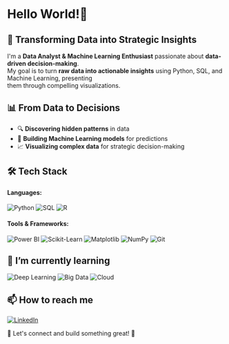 # Hello World!👋  

## 🚀 Transforming Data into Strategic Insights  
I'm a **Data Analyst & Machine Learning Enthusiast** passionate about **data-driven decision-making**.  
My goal is to turn **raw data into actionable insights** using Python, SQL, and Machine Learning, presenting  
them through compelling visualizations.  



## 📊 From Data to Decisions  
- 🔍 **Discovering hidden patterns** in data  
- 🤖 **Building Machine Learning models** for predictions  
- 📈 **Visualizing complex data** for strategic decision-making  



## 🛠️ Tech Stack  
#### **Languages:**  
<div display="flex">
  <img src="https://img.shields.io/badge/python-%233776AB.svg?style=for-the-badge&logo=python&logoColor=white" alt="Python"/>
  <img src="https://img.shields.io/badge/SQL-%2300758F.svg?style=for-the-badge&logo=database&logoColor=white" alt="SQL"/>
  <img src="https://img.shields.io/badge/R-%23276DC3.svg?style=for-the-badge&logo=r&logoColor=white" alt="R"/>
</div>

#### **Tools & Frameworks:**  
<div display="flex">
  <img src="https://img.shields.io/badge/Power%20BI-F2C811.svg?style=for-the-badge&logo=powerbi&logoColor=black" alt="Power BI"/>
  <img src="https://img.shields.io/badge/Scikit--Learn-%23F7931E.svg?style=for-the-badge&logo=scikit-learn&logoColor=white" alt="Scikit-Learn"/>
  <img src="https://img.shields.io/badge/Matplotlib-%23ffffff.svg?style=for-the-badge&logo=matplotlib&logoColor=black" alt="Matplotlib"/>
  <img src="https://img.shields.io/badge/NumPy-%23013243.svg?style=for-the-badge&logo=numpy&logoColor=white" alt="NumPy"/>
  <img src="https://img.shields.io/badge/Git-%23F05033.svg?style=for-the-badge&logo=git&logoColor=white" alt="Git"/>
</div>



## 🌱 I’m currently learning  
<div display="flex">
  <img src="https://img.shields.io/badge/Deep%20Learning-%23FF6F00.svg?style=for-the-badge&logo=tensorflow&logoColor=white" alt="Deep Learning"/>
  <img src="https://img.shields.io/badge/Big%20Data-%23FF4500.svg?style=for-the-badge&logo=apache&logoColor=white" alt="Big Data"/>
  <img src="https://img.shields.io/badge/Cloud-%230072C6.svg?style=for-the-badge&logo=icloud&logoColor=white" alt="Cloud"/>
</div>  



## 📫 How to reach me  
<div display="flex">
  <a href="https://www.linkedin.com/in/joaquinojeda-/?locale=en_US">
    <img src="https://img.shields.io/badge/linkedin-%230077B5.svg?style=for-the-badge&logo=linkedin&logoColor=white" alt="LinkedIn"/>
  </a>
</div>

📩 Let's connect and build something great! 🚀  
